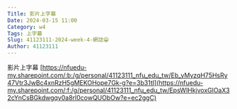 ```yaml
---
Title: 影片上字幕
Date: 2024-03-15 11:00
Category: w4
Tags: 上字幕
Slug: 41123111-2024-week-4-網誌😁
Author: 41123111
---
```


影片上字幕
[https://nfuedu-my.sharepoint.com/:b:/g/personal/41123111_nfu_edu_tw/Eb_yMyzqH75HsRy47Vtr3JwBc4xnRzH5gMEKOHope7Gk-g?e=3b31tI](https://nfuedu-my.sharepoint.com/:f:/g/personal/41123111_nfu_edu_tw/EpsWlHkjvoxGlOaX32cYnCsBGkdwgqy0a8rl0cowQUObOw?e=ec2ggC)
<!-- PELICAN_END_SUMMARY -->

